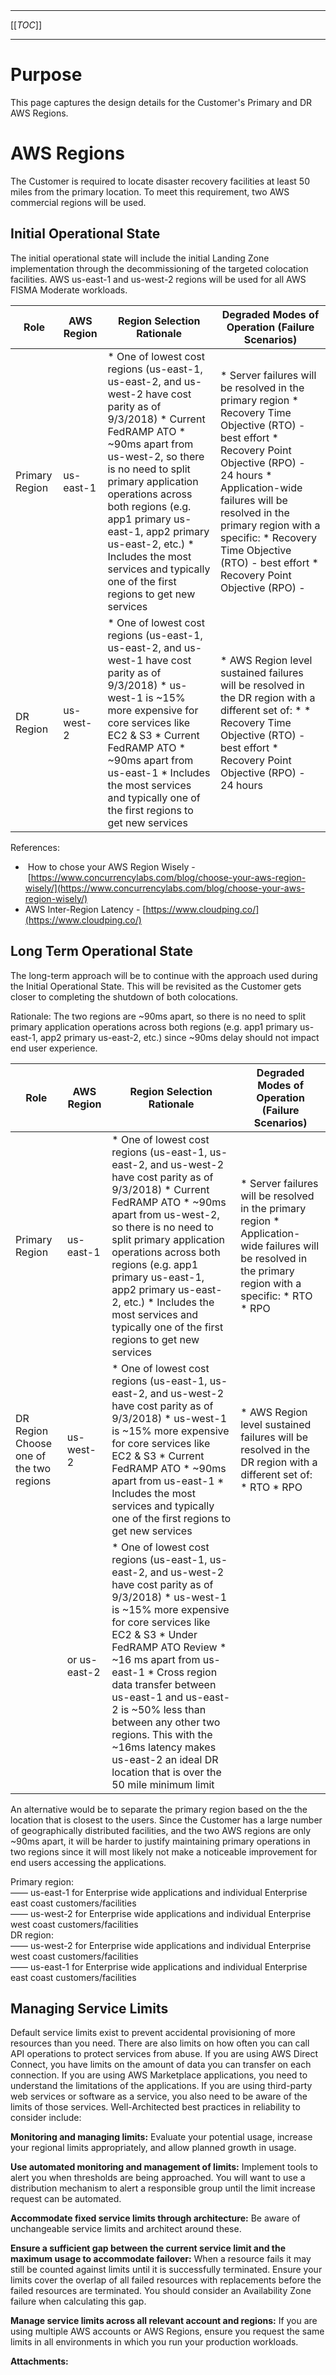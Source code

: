   

  

|    |    |    |    |
| --- | --- | --- | --- |

  

* * *

[[_TOC_]]

* * *

Purpose
=======

This page captures the design details for the Customer's Primary and DR AWS Regions. 

AWS Regions
===========

The Customer is required to locate disaster recovery facilities at least 50 miles from the primary location. To meet this requirement, two AWS commercial regions will be used.

Initial Operational State
-------------------------

The initial operational state will include the initial Landing Zone implementation through the decommissioning of the targeted colocation facilities. AWS us-east-1 and us-west-2 regions will be used for all AWS FISMA Moderate workloads.

| Role | AWS Region | Region Selection Rationale | Degraded Modes of Operation (Failure Scenarios) |
| --- | --- | --- | --- |
| Primary Region | us-east-1 |   *   One of lowest cost regions (us-east-1, us-east-2, and us-west-2 have cost parity as of 9/3/2018) *   Current FedRAMP ATO *   ~90ms apart from us-west-2, so there is no need to split primary application operations across both regions (e.g. app1 primary us-east-1, app2 primary us-east-2, etc.) *   Includes the most services and typically one of the first regions to get new services   |   *   Server failures will be resolved in the primary region     *   Recovery Time Objective (RTO) - best effort     *   Recovery Point Objective (RPO) - 24 hours *   Application-wide failures will be resolved in the primary region with a specific:     *   Recovery Time Objective (RTO) - best effort     *   Recovery Point Objective (RPO) -   |
| DR Region | us-west-2 |   *   One of lowest cost regions (us-east-1, us-east-2, and us-west-1 have cost parity as of 9/3/2018)     *   us-west-1 is ~15% more expensive for core services like EC2 & S3 *   Current FedRAMP ATO *   ~90ms apart from us-east-1 *   Includes the most services and typically one of the first regions to get new services   |   *   AWS Region level sustained failures will be resolved in the DR region with a different set of:     *   *   Recovery Time Objective (RTO) - best effort         *   Recovery Point Objective (RPO) - 24 hours   |

References:

*    How to chose your AWS Region Wisely - [https://www.concurrencylabs.com/blog/choose-your-aws-region-wisely/](https://www.concurrencylabs.com/blog/choose-your-aws-region-wisely/)
*   AWS Inter-Region Latency - [https://www.cloudping.co/](https://www.cloudping.co/)

Long Term Operational State
---------------------------

The long-term approach will be to continue with the approach used during the Initial Operational State. This will be revisited as the Customer gets closer to completing the shutdown of both colocations.

Rationale: The two regions are ~90ms apart, so there is no need to split primary application operations across both regions (e.g. app1 primary us-east-1, app2 primary us-east-2, etc.) since ~90ms delay should not impact end user experience.

| Role | AWS Region | Region Selection Rationale | Degraded Modes of Operation (Failure Scenarios) |
| --- | --- | --- | --- |
| Primary Region | us-east-1 |   *   One of lowest cost regions (us-east-1, us-east-2, and us-west-2 have cost parity as of 9/3/2018) *   Current FedRAMP ATO *   ~90ms apart from us-west-2, so there is no need to split primary application operations across both regions (e.g. app1 primary us-east-1, app2 primary us-east-2, etc.) *   Includes the most services and typically one of the first regions to get new services   |   *   Server failures will be resolved in the primary region *   Application-wide failures will be resolved in the primary region with a specific:     *   RTO     *   RPO   |
|   DR Region  Choose one of the two regions   | us-west-2 |   *   One of lowest cost regions (us-east-1, us-east-2, and us-west-2 have cost parity as of 9/3/2018)     *   us-west-1 is ~15% more expensive for core services like EC2 & S3 *   Current FedRAMP ATO *   ~90ms apart from us-east-1 *   Includes the most services and typically one of the first regions to get new services   |   *   AWS Region level sustained failures will be resolved in the DR region with a different set of:     *   RTO     *   RPO   |
|     | or us-east-2 |   *   One of lowest cost regions (us-east-1, us-east-2, and us-west-2 have cost parity as of 9/3/2018)     *   us-west-1 is ~15% more expensive for core services like EC2 & S3 *   Under FedRAMP ATO Review *   ~16 ms apart from us-east-1 *   Cross region data transfer between us-east-1 and us-east-2 is ~50% less than between any other two regions. This with the ~16ms latency makes us-east-2 an ideal DR location that is over the 50 mile minimum limit   |     |

  

An alternative would be to separate the primary region based on the the location that is closest to the users. Since the Customer has a large number of geographically distributed facilities, and the two AWS regions are only ~90ms apart, it will be harder to justify maintaining primary operations in two regions since it will most likely not make a noticeable improvement for end users accessing the applications.

Primary region:   
—— us-east-1 for Enterprise wide applications and individual Enterprise east coast customers/facilities   
—— us-west-2 for Enterprise wide applications and individual Enterprise west coast customers/facilities   
DR region:  
—— us-west-2 for Enterprise wide applications and individual Enterprise west coast customers/facilities   
—— us-east-1 for Enterprise wide applications and individual Enterprise east coast customers/facilities

Managing Service Limits
-----------------------

Default service limits exist to prevent accidental provisioning of more resources than you need. There are also limits on how often you can call API operations to protect services from abuse. If you are using AWS Direct Connect, you have limits on the amount of data you can transfer on each connection. If you are using AWS Marketplace applications, you need to understand the limitations of the applications. If you are using third-party web services or software as a service, you also need to be aware of the limits of those services. Well-Architected best practices in reliability to consider include:

**Monitoring and managing limits:** Evaluate your potential usage, increase your regional limits appropriately, and allow planned growth in usage.

**Use automated monitoring and management of limits:** Implement tools to alert you when thresholds are being approached. You will want to use a distribution mechanism to alert a responsible group until the limit increase request can be automated.

**Accommodate fixed service limits through architecture:** Be aware of unchangeable service limits and architect around these.

**Ensure a sufficient gap between the current service limit and the maximum usage to accommodate failover:** When a resource fails it may still be counted against limits until it is successfully terminated. Ensure your limits cover the overlap of all failed resources with replacements before the failed resources are terminated. You should consider an Availability Zone failure when calculating this gap.

**Manage service limits across all relevant account and regions:** If you are using multiple AWS accounts or AWS Regions, ensure you request the same limits in all environments in which you run your production workloads.

 **Attachments:** 

